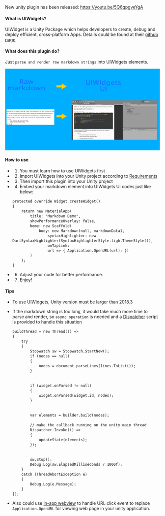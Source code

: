 New unity plugin has been released:
https://youtu.be/5Q6qpgveYgA

#### What is UIWidgets?
UIWidget is a Unity Package which helps developers to create, debug and deploy efficient, cross-platform Apps. Details could be found at their [github page](https://github.com/UnityTech/UIWidgets)

#### What does this plugin do?
Just `parse and render raw markdown strings` into UIWidgets elements.

![](https://github.com/suntabu/BlogComments/blob/master/MarkdownSocial.png?raw=true)

#### How to use
- 1. You must learn how to use UIWidgets first
- 2. Import UIWidgets into your Unity project according to [Requirements](https://github.com/UnityTech/UIWidgets#requirement)
- 3. Then import this plugin into your Unity project
- 4. Embed your markdown element into UIWidgets UI codes just like below:
    ```
    protected override Widget createWidget()
    {
        return new MaterialApp(
            title: "Markdown Demo",
            showPerformanceOverlay: false,
            home: new Scaffold(
                body: new Markdown(null, markdownData1,
                    syntaxHighlighter: new DartSyntaxHighlighter(SyntaxHighlighterStyle.lightThemeStyle()),
                    onTapLink:
                    url => { Application.OpenURL(url); })
            )
        );
    }
    ```
- 6. Adjust your code for better performance.
- 7. Enjoy!  

#### Tips
- To use UIWidgets, Unity version must be larger than 2018.3
- If the markdown string is too long, it would take much more time to parse and render, so `async operation` is needed and a [Dispatcher](https://github.com/nickgravelyn/UnityToolbag/tree/master/Dispatcher) script is provided to handle this situation

    ```
    buildThread = new Thread(() =>
    {
        try
        {
            Stopwatch sw = Stopwatch.StartNew();
            if (nodes == null)
            {
                nodes = document.parseLines(lines.ToList());
            }


            if (widget.onParsed != null)
            {
                widget.onParsed(widget.id, nodes);
            }


            var elements = builder.build(nodes);

            // make the callback running on the unity main thread
            Dispatcher.Invoke(() =>
            {
                updateState(elements);
            });


            sw.Stop();
            Debug.Log(sw.ElapsedMilliseconds / 1000f);
        }
        catch (ThreadAbortException e)
        {
            Debug.Log(e.Message);
        }
    });
    ```
- Also could use [in-app webview](https://www.suntabu.com/page.html?d=1556718275475) to handle URL click event to replace `Application.OpenURL` for viewing web page in your unity application.

